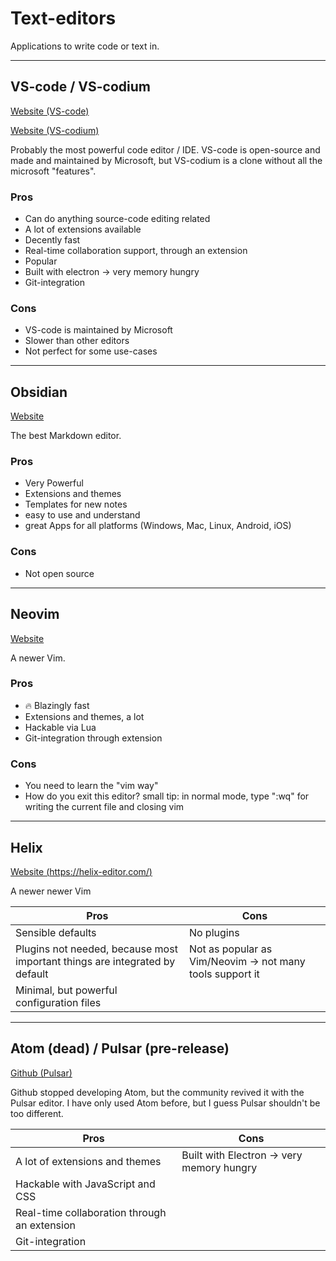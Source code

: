 # Text-editors

Applications to write code or text in.

---

## VS-code / VS-codium

[Website (VS-code)](https://code.visualstudio.com/)

[Website (VS-codium)](https://vscodium.com/)

Probably the most powerful code editor / IDE. VS-code is open-source and made and maintained by Microsoft, but VS-codium is a clone without all the microsoft "features".

### Pros

-   Can do anything source-code editing related
-   A lot of extensions available
-   Decently fast
-   Real-time collaboration support, through an extension
-   Popular
-   Built with electron -> very memory hungry
-   Git-integration

### Cons

-   VS-code is maintained by Microsoft
-   Slower than other editors
-   Not perfect for some use-cases

---

## Obsidian

[Website](https://obsidian.md/)

The best Markdown editor.

### Pros

-   Very Powerful
-   Extensions and themes
-   Templates for new notes
-   easy to use and understand
-   great Apps for all platforms (Windows, Mac, Linux, Android, iOS)

### Cons

-   Not open source

---

## Neovim

[Website](https://neovim.io/)

A newer Vim.

### Pros

-   🔥 Blazingly fast
-   Extensions and themes, a lot
-   Hackable via Lua
-   Git-integration through extension

### Cons

-   You need to learn the "vim way"
-   How do you exit this editor? small tip: in normal mode, type ":wq" for writing the current file and closing vim

---

## Helix

[Website (https://helix-editor.com/)](https://helix-editor.com/)

A newer newer Vim

| Pros                                                                        | Cons                                                      |
| --------------------------------------------------------------------------- | --------------------------------------------------------- |
| Sensible defaults                                                           | No plugins                                                |
| Plugins not needed, because most important things are integrated by default | Not as popular as Vim/Neovim -> not many tools support it |
| Minimal, but powerful configuration files                                   |                                                           |

---

## Atom (dead) / Pulsar (pre-release)

[Github (Pulsar)](https://github.com/pulsar-edit/pulsar)

Github stopped developing Atom, but the community revived it with the Pulsar editor. I have only used Atom before, but I guess Pulsar shouldn't be too different.

| Pros                                         | Cons                                      |
| -------------------------------------------- | ----------------------------------------- |
| A lot of extensions and themes               | Built with Electron -> very memory hungry |
| Hackable with JavaScript and CSS             |                                           |
| Real-time collaboration through an extension |                                           |
| Git-integration                              |                                           |
